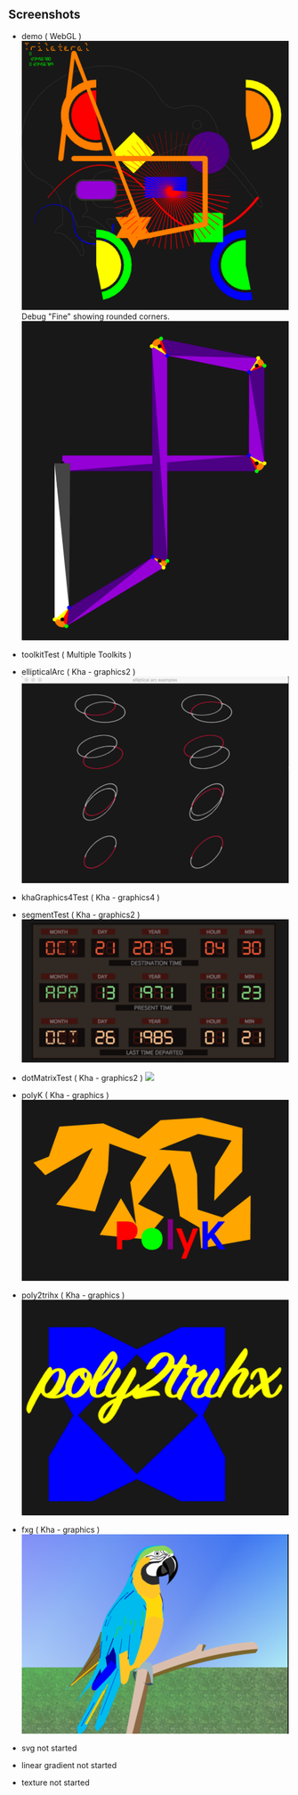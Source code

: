 ## Screenshots
* demo ( WebGL )
    ![](screenshots/sevenSegRoundedBorder.png)
        Debug "Fine" showing rounded corners.
        ![](screenshots/linesTriangleCorners2.png)
* toolkitTest ( Multiple Toolkits )
        
* ellipticalArc ( Kha - graphics2 )
        ![](screenshots/ellipticalArcExamples.png)
* khaGraphics4Test ( Kha - graphics4 )      
        
* segmentTest ( Kha - graphics2 )           
        ![](screenshots/back2future.png)
* dotMatrixTest ( Kha - graphics2 )
        ![](screenshots/RoundedPortrain.png)
* polyK ( Kha - graphics )                  
        ![](screenshots/polyK.png)
* poly2trihx ( Kha - graphics )
        ![](screenshots/poly2trihx.png)
* fxg ( Kha - graphics )                    
        ![](screenshots/parrot.png)
* svg                                       not started
* linear gradient                           not started
* texture                                   not started
